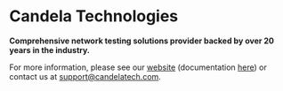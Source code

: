 # Candela Technologies

**Comprehensive network testing solutions provider backed by over 20 years in the industry.**

For more information, please see our [website](https://candelatech.com/) (documentation [here](https://candelatech.com/doc.php)) or contact us at [support@candelatech.com](mailto:support@candelatech.com).
